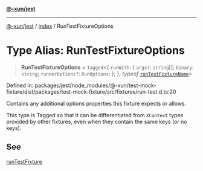 [**@-xun/jest**](../../README.md)

***

[@-xun/jest](../../README.md) / [index](../README.md) / RunTestFixtureOptions

# Type Alias: RunTestFixtureOptions

> **RunTestFixtureOptions** = `Tagged`\<\{ `runWith`: \{ `args?`: `string`[]; `binary`: `string`; `runnerOptions?`: `RunOptions`; \}; \}, *typeof* [`runTestFixtureName`](../variables/runTestFixtureName.md)\>

Defined in: packages/jest/node\_modules/@-xun/test-mock-fixture/dist/packages/test-mock-fixture/src/fixtures/run-test.d.ts:20

Contains any additional options properties this fixture expects or allows.

This type is Tagged so that it can be differentiated from `XContext`
types provided by other fixtures, even when they contain the same keys (or no
keys).

## See

[runTestFixture](../functions/runTestFixture.md)
